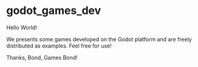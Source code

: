 # godot_games_dev
Hello World!

We presents some games developed on the Godot platform and are freely distributed as examples.
Feel free for use!

Thanks,
Bond, Games Bond!
